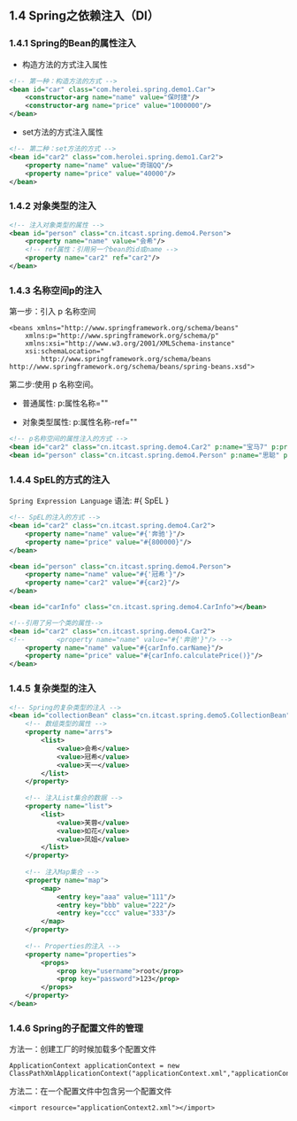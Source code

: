 ## 1.4 Spring之依赖注入（DI）

### 1.4.1 Spring的Bean的属性注入

* 构造方法的方式注入属性

```xml
<!-- 第一种：构造方法的方式 -->
<bean id="car" class="com.herolei.spring.demo1.Car">
    <constructor-arg name="name" value="保时捷"/>
    <constructor-arg name="price" value="1000000"/>
</bean>
```

* set方法的方式注入属性

```xml
<!-- 第二种：set方法的方式 -->
<bean id="car2" class="com.herolei.spring.demo1.Car2">
    <property name="name" value="奇瑞QQ"/>
    <property name="price" value="40000"/>
</bean>
```

### 1.4.2 对象类型的注入

```xml
<!-- 注入对象类型的属性 -->
<bean id="person" class="cn.itcast.spring.demo4.Person">
    <property name="name" value="会希"/>
    <!-- ref属性：引用另一个bean的id或name -->
    <property name="car2" ref="car2"/>
</bean>
```

### 1.4.3 名称空间p的注入

第一步：引入 p 名称空间

    <beans xmlns="http://www.springframework.org/schema/beans"
        xmlns:p="http://www.springframework.org/schema/p"
        xmlns:xsi="http://www.w3.org/2001/XMLSchema-instance"
        xsi:schemaLocation="
            http://www.springframework.org/schema/beans http://www.springframework.org/schema/beans/spring-beans.xsd">
            
第二步:使用 p 名称空间。

* 普通属性: p:属性名称=""

* 对象类型属性: p:属性名称-ref=""
            
```xml
<!-- p名称空间的属性注入的方式 -->
<bean id="car2" class="cn.itcast.spring.demo4.Car2" p:name="宝马7" p:price="1200000"/>
<bean id="person" class="cn.itcast.spring.demo4.Person" p:name="思聪" p:car2-ref="car2"/>
```

### 1.4.4 SpEL的方式的注入

`Spring Expression Language` 语法: #{ SpEL }

```xml
<!-- SpEL的注入的方式 -->
<bean id="car2" class="cn.itcast.spring.demo4.Car2">
    <property name="name" value="#{'奔驰'}"/>
    <property name="price" value="#{800000}"/>
</bean>

<bean id="person" class="cn.itcast.spring.demo4.Person">
    <property name="name" value="#{'冠希'}"/>
    <property name="car2" value="#{car2}"/>
</bean>

<bean id="carInfo" class="cn.itcast.spring.demo4.CarInfo"></bean>

<!--引用了另一个类的属性-->
<bean id="car2" class="cn.itcast.spring.demo4.Car2">
<!-- 		<property name="name" value="#{'奔驰'}"/> -->
    <property name="name" value="#{carInfo.carName}"/>
    <property name="price" value="#{carInfo.calculatePrice()}"/>
</bean>
```
### 1.4.5 复杂类型的注入

```xml
<!-- Spring的复杂类型的注入 -->
<bean id="collectionBean" class="cn.itcast.spring.demo5.CollectionBean">
    <!-- 数组类型的属性 -->
    <property name="arrs">
        <list>
            <value>会希</value>
            <value>冠希</value>
            <value>天一</value>
        </list>
    </property>
    
    <!-- 注入List集合的数据 -->
    <property name="list">
        <list>
            <value>芙蓉</value>
            <value>如花</value>
            <value>凤姐</value>
        </list>
    </property>
    
    <!-- 注入Map集合 -->
    <property name="map">
        <map>
            <entry key="aaa" value="111"/>
            <entry key="bbb" value="222"/>
            <entry key="ccc" value="333"/>
        </map>
    </property>
    
    <!-- Properties的注入 -->
    <property name="properties">
        <props>
            <prop key="username">root</prop>
            <prop key="password">123</prop>
        </props>
    </property>
</bean>
```

### 1.4.6 Spring的子配置文件的管理

方法一：创建工厂的时候加载多个配置文件

    ApplicationContext applicationContext = new ClassPathXmlApplicationContext("applicationContext.xml","applicationContext2.xml");

方法二：在一个配置文件中包含另一个配置文件

    <import resource="applicationContext2.xml"></import>

